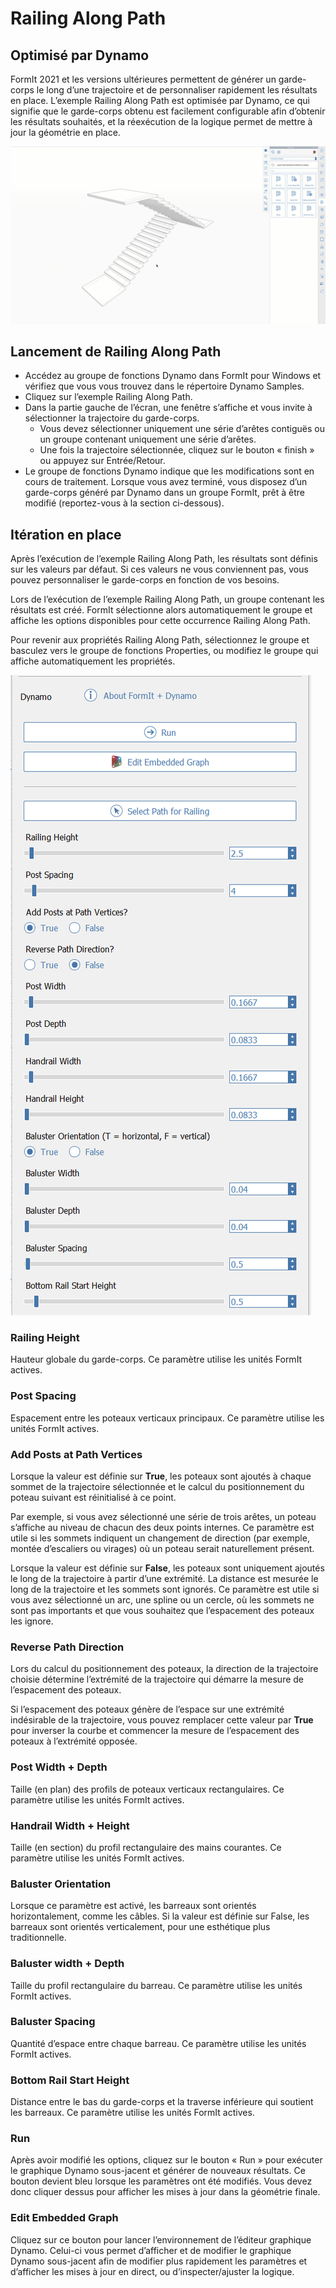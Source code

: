 # Railing Along Path

## Optimisé par Dynamo

FormIt 2021 et les versions ultérieures permettent de générer un garde-corps le long d’une trajectoire et de personnaliser rapidement les résultats en place. L’exemple Railing Along Path est optimisée par Dynamo, ce qui signifie que le garde-corps obtenu est facilement configurable afin d’obtenir les résultats souhaités, et la réexécution de la logique permet de mettre à jour la géométrie en place.

![](../.gitbook/assets/railing-along-path.gif)

## Lancement de Railing Along Path

* Accédez au groupe de fonctions Dynamo dans FormIt pour Windows et vérifiez que vous vous trouvez dans le répertoire Dynamo Samples.
* Cliquez sur l’exemple Railing Along Path.
* Dans la partie gauche de l’écran, une fenêtre s’affiche et vous invite à sélectionner la trajectoire du garde-corps.
   * Vous devez sélectionner uniquement une série d’arêtes contiguës ou un groupe contenant uniquement une série d’arêtes.
   * Une fois la trajectoire sélectionnée, cliquez sur le bouton « finish » ou appuyez sur Entrée/Retour.
* Le groupe de fonctions Dynamo indique que les modifications sont en cours de traitement. Lorsque vous avez terminé, vous disposez d’un garde-corps généré par Dynamo dans un groupe FormIt, prêt à être modifié \(reportez-vous à la section ci-dessous\).

## Itération en place

Après l’exécution de l’exemple Railing Along Path, les résultats sont définis sur les valeurs par défaut. Si ces valeurs ne vous conviennent pas, vous pouvez personnaliser le garde-corps en fonction de vos besoins.

Lors de l’exécution de l’exemple Railing Along Path, un groupe contenant les résultats est créé. FormIt sélectionne alors automatiquement le groupe et affiche les options disponibles pour cette occurrence Railing Along Path.

Pour revenir aux propriétés Railing Along Path, sélectionnez le groupe et basculez vers le groupe de fonctions Properties, ou modifiez le groupe qui affiche automatiquement les propriétés.

![](../.gitbook/assets/railing-along-path-options.png)

### Railing Height

Hauteur globale du garde-corps. Ce paramètre utilise les unités FormIt actives.

### Post Spacing

Espacement entre les poteaux verticaux principaux. Ce paramètre utilise les unités FormIt actives.

### Add Posts at Path Vertices

Lorsque la valeur est définie sur **True**, les poteaux sont ajoutés à chaque sommet de la trajectoire sélectionnée et le calcul du positionnement du poteau suivant est réinitialisé à ce point.

Par exemple, si vous avez sélectionné une série de trois arêtes, un poteau s’affiche au niveau de chacun des deux points internes. Ce paramètre est utile si les sommets indiquent un changement de direction \(par exemple, montée d’escaliers ou virages\) où un poteau serait naturellement présent.

Lorsque la valeur est définie sur **False**, les poteaux sont uniquement ajoutés le long de la trajectoire à partir d’une extrémité. La distance est mesurée le long de la trajectoire et les sommets sont ignorés. Ce paramètre est utile si vous avez sélectionné un arc, une spline ou un cercle, où les sommets ne sont pas importants et que vous souhaitez que l’espacement des poteaux les ignore.

### Reverse Path Direction

Lors du calcul du positionnement des poteaux, la direction de la trajectoire choisie détermine l’extrémité de la trajectoire qui démarre la mesure de l’espacement des poteaux.

Si l’espacement des poteaux génère de l’espace sur une extrémité indésirable de la trajectoire, vous pouvez remplacer cette valeur par **True** pour inverser la courbe et commencer la mesure de l’espacement des poteaux à l’extrémité opposée.

### Post Width + Depth

Taille \(en plan\) des profils de poteaux verticaux rectangulaires. Ce paramètre utilise les unités FormIt actives.

### Handrail Width + Height

Taille \(en section\) du profil rectangulaire des mains courantes. Ce paramètre utilise les unités FormIt actives.

### Baluster Orientation

Lorsque ce paramètre est activé, les barreaux sont orientés horizontalement, comme les câbles. Si la valeur est définie sur False, les barreaux sont orientés verticalement, pour une esthétique plus traditionnelle.

### Baluster width + Depth

Taille du profil rectangulaire du barreau. Ce paramètre utilise les unités FormIt actives.

### Baluster Spacing

Quantité d’espace entre chaque barreau. Ce paramètre utilise les unités FormIt actives.

### Bottom Rail Start Height

Distance entre le bas du garde-corps et la traverse inférieure qui soutient les barreaux. Ce paramètre utilise les unités FormIt actives.

### Run

Après avoir modifié les options, cliquez sur le bouton « Run » pour exécuter le graphique Dynamo sous-jacent et générer de nouveaux résultats. Ce bouton devient bleu lorsque les paramètres ont été modifiés. Vous devez donc cliquer dessus pour afficher les mises à jour dans la géométrie finale.‌

### Edit Embedded Graph

Cliquez sur ce bouton pour lancer l’environnement de l’éditeur graphique Dynamo. Celui-ci vous permet d’afficher et de modifier le graphique Dynamo sous-jacent afin de modifier plus rapidement les paramètres et d’afficher les mises à jour en direct, ou d’inspecter/ajuster la logique.

